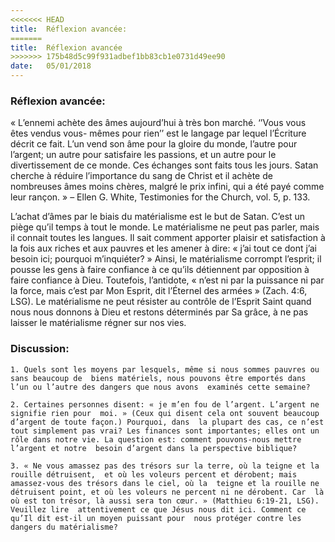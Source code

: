 ```yaml
---
<<<<<<< HEAD
title:  Réflexion avancée:
=======
title:  Réflexion avancée
>>>>>>> 175b48d5c99f931adbef1bb83cb1e0731d49ee90
date:   05/01/2018
---
```


### Réflexion avancée: 

« L’ennemi achète des âmes aujourd’hui à très bon marché. ‘’Vous vous êtes vendus vous- mêmes pour rien’’ est le langage par lequel l’Écriture décrit ce fait. L’un vend son âme  pour la gloire du monde, l’autre pour l’argent; un autre pour satisfaire les passions, et  un autre pour le divertissement de ce monde. Ces échanges sont faits tous les jours. Satan  cherche à réduire l’importance du sang de Christ et il achète de nombreuses âmes moins  chères, malgré le prix infini, qui a été payé comme leur rançon. » – Ellen G. White,  Testimonies for the Church, vol. 5, p. 133. 

L’achat d’âmes par le biais du matérialisme est le but de Satan. C’est un piège qu’il temps  à tout le monde. Le matérialisme ne peut pas parler, mais il connait toutes les langues. Il  sait comment apporter plaisir et satisfaction à la fois aux riches et aux pauvres et les  amener à dire: « j’ai tout ce dont j’ai besoin ici; pourquoi m’inquiéter? » Ainsi, le  matérialisme corrompt l’esprit; il pousse les gens à faire confiance à ce qu’ils détiennent  par opposition à faire confiance à Dieu. Toutefois, l’antidote, « n’est ni par la puissance  ni par la force, mais c’est par Mon Esprit, dit l’Éternel des armées » (Zach. 4:6, LSG). Le  matérialisme ne peut résister au contrôle de l’Esprit Saint quand nous nous donnons à Dieu  et restons déterminés par Sa grâce, à ne pas laisser le matérialisme régner sur nos vies. 

### Discussion:

`1. Quels sont les moyens par lesquels, même si nous sommes pauvres ou sans beaucoup de  biens matériels, nous pouvons être emportés dans l’un ou l’autre des dangers que nous avons  examinés cette semaine?`

`2. Certaines personnes disent: « je m’en fou de l’argent. L’argent ne signifie rien pour  moi. » (Ceux qui disent cela ont souvent beaucoup d’argent de toute façon.) Pourquoi, dans  la plupart des cas, ce n’est tout simplement pas vrai? Les finances sont importantes; elles ont un rôle dans notre vie. La question est: comment pouvons-nous mettre l’argent et notre  besoin d’argent dans la perspective biblique?`

`3. « Ne vous amassez pas des trésors sur la terre, où la teigne et la rouille détruisent,  et où les voleurs percent et dérobent; mais amassez-vous des trésors dans le ciel, où la  teigne et la rouille ne détruisent point, et où les voleurs ne percent ni ne dérobent. Car  là où est ton trésor, là aussi sera ton cœur. » (Matthieu 6:19-21, LSG). Veuillez lire  attentivement ce que Jésus nous dit ici. Comment ce qu’Il dit est-il un moyen puissant pour  nous protéger contre les dangers du matérialisme?`